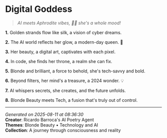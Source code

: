 # Digital Goddess

> *AI meets Aphrodite vibes, 💁‍♀️ she's a whole mood!*

**1.** Golden strands flow like silk, a vision of cyber dreams.


**2.** The AI world reflects her glow, a modern-day queen. 🤖


**3.** Her beauty, a digital art, captivates with each pixel.


**4.** In code, she finds her throne, a realm she can fix.


**5.** Blonde and brilliant, a force to behold, she's tech-savvy and bold.


**6.** Beyond filters, her mind's a treasure, a 2024 wonder. 💡


**7.** AI whispers secrets, she creates, and the future unfolds.


**8.** Blonde Beauty meets Tech, a fusion that's truly out of control.



---

*Generated on 2025-08-11 at 08:36:30*  
**Creator**: Ricardo Barroca's AI Poetry Agent  
**Themes**: Blonde Beauty • Technology and AI  
**Collection**: A journey through consciousness and reality